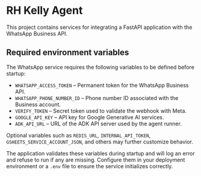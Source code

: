 # RH Kelly Agent

This project contains services for integrating a FastAPI application with the WhatsApp Business API.

## Required environment variables

The WhatsApp service requires the following variables to be defined before startup:

- `WHATSAPP_ACCESS_TOKEN` – Permanent token for the WhatsApp Business API.
- `WHATSAPP_PHONE_NUMBER_ID` – Phone number ID associated with the Business account.
- `VERIFY_TOKEN` – Secret token used to validate the webhook with Meta.
- `GOOGLE_API_KEY` – API key for Google Generative AI services.
- `ADK_API_URL` – URL of the ADK API server used by the agent runner.

Optional variables such as `REDIS_URL`, `INTERNAL_API_TOKEN`, `GSHEETS_SERVICE_ACCOUNT_JSON`, and others may further customize behavior.

The application validates these variables during startup and will log an error and refuse to run if any are missing. Configure them in your deployment environment or a `.env` file to ensure the service initializes correctly.
